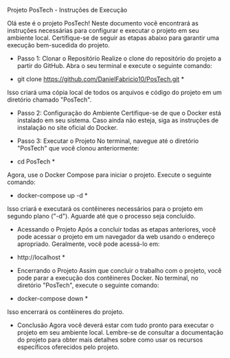 Projeto PosTech - Instruções de Execução

Olá este é o projeto PosTech! Neste documento você encontrará as instruções necessárias para configurar e executar o projeto em seu ambiente local. Certifique-se de seguir as etapas abaixo para garantir uma execução bem-sucedida do projeto.


- Passo 1: Clonar o Repositório
Realize o clone do repositório do projeto a partir do GitHub. Abra o seu terminal e execute o seguinte comando:

* git clone https://github.com/DanielFabricio10/PosTech.git *

Isso criará uma cópia local de todos os arquivos e código do projeto em um diretório chamado "PosTech".


- Passo 2: Configuração do Ambiente
Certifique-se de que o Docker está instalado em seu sistema. Caso ainda não esteja, siga as instruções de instalação no site oficial do Docker.


- Passo 3: Executar o Projeto
No terminal, navegue até o diretório "PosTech" que você clonou anteriormente:

* cd PosTech *

Agora, use o Docker Compose para iniciar o projeto. Execute o seguinte comando:

* docker-compose up -d *

Isso criará e executará os contêineres necessários para o projeto em segundo plano ("-d"). Aguarde até que o processo seja concluído.


- Acessando o Projeto
Após a concluir todas as etapas anteriores, você pode acessar o projeto em um navegador da web usando o endereço apropriado. Geralmente, você pode acessá-lo em:

* http://localhost *


- Encerrando o Projeto
Assim que concluir o trabalho com o projeto, você pode parar a execução dos contêineres Docker. No terminal, no diretório "PosTech", execute o seguinte comando:

* docker-compose down *

Isso encerrará os contêineres do projeto.


- Conclusão
Agora você deverá estar com tudo pronto para executar o projeto em seu ambiente local. Lembre-se de consultar a documentação do projeto para obter mais detalhes sobre como usar os recursos específicos oferecidos pelo projeto.
